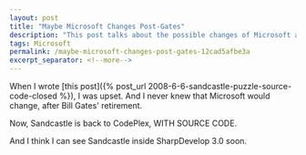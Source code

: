 ```yaml
---
layout: post
title: "Maybe Microsoft Changes Post-Gates"
description: "This post talks about the possible changes of Microsoft after Bill Gates' retirement."
tags: Microsoft
permalink: /maybe-microsoft-changes-post-gates-12cad5afbe3a
excerpt_separator: <!--more-->
---
```

When I wrote [this post]({% post_url 2008-6-6-sandcastle-puzzle-source-code-closed %}), I was upset. And I never knew that Microsoft would change, after Bill Gates' retirement.

Now, Sandcastle is back to CodePlex, WITH SOURCE CODE.

And I think I can see Sandcastle inside SharpDevelop 3.0 soon.
<!--more-->